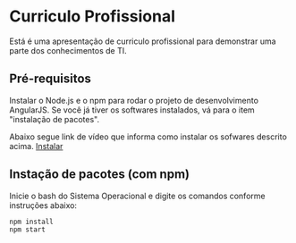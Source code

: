 # Curriculo Profissional

Está é uma apresentação de curriculo profissional para demonstrar uma parte dos conhecimentos de TI.

## Pré-requisitos

Instalar o Node.js e o npm para rodar o projeto de desenvolvimento AngularJS. 
Se você já tiver os softwares instalados, vá para o item "instalação de pacotes".
    
Abaixo segue link de vídeo que informa como instalar os sofwares descrito acima.
<a href="https://docs.npmjs.com/getting-started/installing-node" target="_blank" title="Installing Node.js and updating npm">
Instalar</a>


## Instação de pacotes (com npm)

Inicie o bash do Sistema Operacional e digite os comandos conforme instruções abaixo:

```bash
npm install
npm start
```
